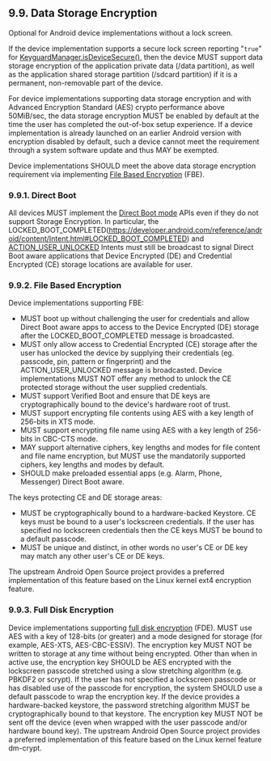 ## 9.9\. Data Storage Encryption

<div class="note">

Optional for Android device implementations without a lock screen.

</div>

If the device implementation supports a secure lock screen reporting "`true`"
for [KeyguardManager.isDeviceSecure()](http://developer.android.com/reference/android/app/KeyguardManager.html#isDeviceSecure()),
then the device MUST support data storage encryption of the application private data (/data partition), as well as the
application shared storage partition (/sdcard partition) if it is a permanent,
non-removable part of the device.

For device implementations supporting data storage encryption and with Advanced
Encryption Standard (AES) crypto performance above 50MiB/sec, the data storage
encryption MUST be enabled by default at the time the user has completed the
out-of-box setup experience. If a device implementation is already launched on
an earlier Android version with encryption disabled by default, such
a device cannot meet the requirement through a system software update and thus
MAY be exempted.

Device implementations SHOULD meet the above data storage encryption requirement
via implementing [File Based Encryption](https://source.android.com/security/encryption/file-based.html)
(FBE).

### 9.9.1\. Direct Boot

All devices MUST implement the [Direct Boot
mode](http://developer.android.com/preview/features/direct-boot.html) APIs even
if they do not support Storage Encryption. In particular, the
LOCKED_BOOT_COMPLETED(https://developer.android.com/reference/android/content/Intent.html#LOCKED_BOOT_COMPLETED)
and
[ACTION_USER_UNLOCKED](https://developer.android.com/reference/android/content/Intent.html#ACTION_USER_UNLOCKED)
Intents must still be broadcast to signal Direct Boot aware applications that
Device Encrypted (DE) and Credential Encrypted (CE) storage locations are
available for user.

### 9.9.2\. File Based Encryption

Device implementations supporting FBE:

- MUST boot up without challenging the user for credentials and allow Direct
  Boot aware apps to access to the Device Encrypted (DE) storage after the
  LOCKED_BOOT_COMPLETED message is broadcasted.
- MUST only allow access to Credential Encrypted (CE) storage after the user 
  has unlocked the device by supplying their credentials (eg. passcode, pin,
  pattern or fingerprint) and the ACTION_USER_UNLOCKED message is broadcasted.
  Device implementations MUST NOT offer any
  method to unlock the CE protected storage without the user supplied
  credentials.
- MUST support Verified Boot and ensure that DE keys are cryptographically
  bound to the device's hardware root of trust.
- MUST support encrypting file contents using AES with a key length of 256-bits
  in XTS mode.
- MUST support encrypting file name using AES with a key length of 256-bits in
  CBC-CTS mode.
- MAY support alternative ciphers, key lengths and modes for file content and
  file name encryption, but MUST use the mandatorily supported ciphers,
  key lengths and modes by default.
- SHOULD make preloaded essential apps (e.g. Alarm, Phone, Messenger)
  Direct Boot aware.

The keys protecting CE and DE storage areas:

- MUST be cryptographically bound to a hardware-backed Keystore. CE keys
  must be bound to a user's lockscreen credentials. If the user has
  specified no lockscreen credentials then the CE keys MUST be bound to
  a default passcode.
- MUST be unique and distinct, in other words no user's CE or DE key
  may match any other user's CE or DE keys.

The upstream Android Open Source project provides a preferred implementation of
this feature based on the Linux kernel ext4 encryption feature.

### 9.9.3\. Full Disk Encryption
  Device implementations supporting [full disk encryption](http://source.android.com/devices/tech/security/encryption/index.html)
  (FDE). MUST use AES with a key of 128-bits
  (or greater) and a mode designed for storage (for example, AES-XTS,
  AES-CBC-ESSIV). The encryption key MUST NOT be written to storage at any time
  without being encrypted. Other than when in active use, the encryption key
  SHOULD be AES encrypted with the lockscreen passcode stretched using a slow
  stretching algorithm (e.g. PBKDF2 or scrypt). If the user has not specified
  a lockscreen passcode or has disabled use of the passcode for encryption, the
  system SHOULD use a default passcode to wrap the encryption key. If the
  device provides a hardware-backed keystore, the password stretching algorithm
  MUST be cryptographically bound to that keystore. The encryption key MUST NOT
  be sent off the device (even when wrapped with the user passcode and/or
  hardware bound key). The upstream Android Open Source project provides a
  preferred implementation of this feature based on the Linux kernel feature
  dm-crypt.
